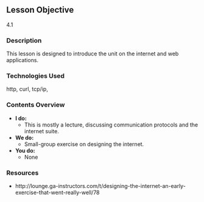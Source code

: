 <!--- AUTOMATICALLY GENERATED DO NOT EDIT -->
## Lesson Objective

4.1

### Description

This lesson is designed to introduce the unit on the internet and web applications.

### Technologies Used

http, curl, tcp&#x2F;ip, 

### Contents Overview

- **I do:**
  * This is mostly a lecture, discussing communication protocols and the internet suite.
- **We do:**
  * Small-group exercise on designing the internet.
- **You do:**
  * None

### Resources

* http:&#x2F;&#x2F;lounge.ga-instructors.com&#x2F;t&#x2F;designing-the-internet-an-early-exercise-that-went-really-well&#x2F;78
